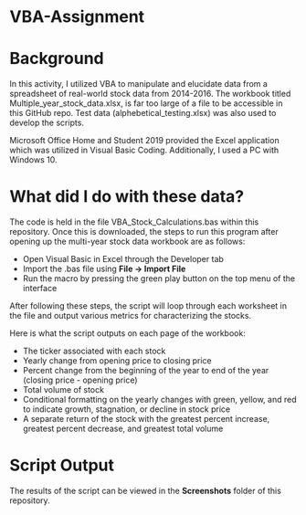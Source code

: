 # VBA-Assignment

# Background

In this activity, I utilized VBA to manipulate and elucidate data from a spreadsheet of real-world stock data from 2014-2016. The workbook titled Multiple_year_stock_data.xlsx, is far too large of a file to be accessible in this GitHub repo. Test data (alphebetical_testing.xlsx) was also used to develop the scripts.

Microsoft Office Home and Student 2019 provided the Excel application which was utilized in Visual Basic Coding. Additionally, I used a PC with Windows 10.

# What did I do with these data?

The code is held in the file VBA_Stock_Calculations.bas within this repository. Once this is downloaded, the steps to run this program after opening up the multi-year stock data workbook are as follows:
- Open Visual Basic in Excel through the Developer tab
- Import the .bas file using **File -> Import File**
- Run the macro by pressing the green play button on the top menu of the interface

After following these steps, the script will loop through each worksheet in the file and output various metrics for characterizing the stocks.

Here is what the script outputs on each page of the workbook:
- The ticker associated with each stock
- Yearly change from opening price to closing price
- Percent change from the beginning of the year to end of the year (closing price - opening price)
- Total volume of stock
- Conditional formatting on the yearly changes with green, yellow, and red to indicate growth, stagnation, or decline in stock price
- A separate return of the stock with the greatest percent increase, greatest percent decrease, and greatest total volume

# Script Output

The results of the script can be viewed in the **Screenshots** folder of this repository. 




